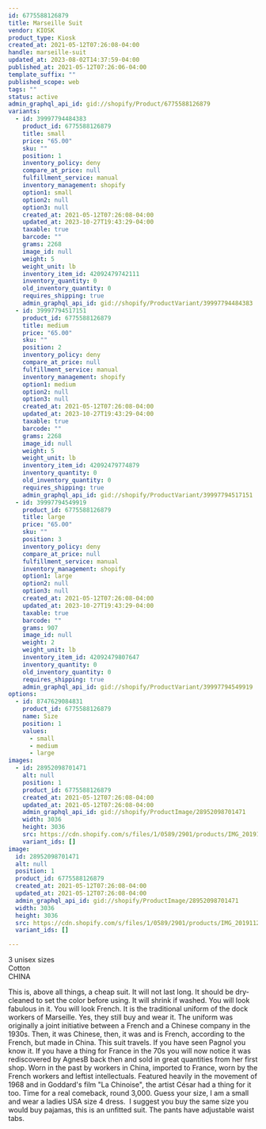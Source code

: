 ```yaml
---
id: 6775588126879
title: Marseille Suit
vendor: KIOSK
product_type: Kiosk
created_at: 2021-05-12T07:26:08-04:00
handle: marseille-suit
updated_at: 2023-08-02T14:37:59-04:00
published_at: 2021-05-12T07:26:06-04:00
template_suffix: ""
published_scope: web
tags: ""
status: active
admin_graphql_api_id: gid://shopify/Product/6775588126879
variants:
  - id: 39997794484383
    product_id: 6775588126879
    title: small
    price: "65.00"
    sku: ""
    position: 1
    inventory_policy: deny
    compare_at_price: null
    fulfillment_service: manual
    inventory_management: shopify
    option1: small
    option2: null
    option3: null
    created_at: 2021-05-12T07:26:08-04:00
    updated_at: 2023-10-27T19:43:29-04:00
    taxable: true
    barcode: ""
    grams: 2268
    image_id: null
    weight: 5
    weight_unit: lb
    inventory_item_id: 42092479742111
    inventory_quantity: 0
    old_inventory_quantity: 0
    requires_shipping: true
    admin_graphql_api_id: gid://shopify/ProductVariant/39997794484383
  - id: 39997794517151
    product_id: 6775588126879
    title: medium
    price: "65.00"
    sku: ""
    position: 2
    inventory_policy: deny
    compare_at_price: null
    fulfillment_service: manual
    inventory_management: shopify
    option1: medium
    option2: null
    option3: null
    created_at: 2021-05-12T07:26:08-04:00
    updated_at: 2023-10-27T19:43:29-04:00
    taxable: true
    barcode: ""
    grams: 2268
    image_id: null
    weight: 5
    weight_unit: lb
    inventory_item_id: 42092479774879
    inventory_quantity: 0
    old_inventory_quantity: 0
    requires_shipping: true
    admin_graphql_api_id: gid://shopify/ProductVariant/39997794517151
  - id: 39997794549919
    product_id: 6775588126879
    title: large
    price: "65.00"
    sku: ""
    position: 3
    inventory_policy: deny
    compare_at_price: null
    fulfillment_service: manual
    inventory_management: shopify
    option1: large
    option2: null
    option3: null
    created_at: 2021-05-12T07:26:08-04:00
    updated_at: 2023-10-27T19:43:29-04:00
    taxable: true
    barcode: ""
    grams: 907
    image_id: null
    weight: 2
    weight_unit: lb
    inventory_item_id: 42092479807647
    inventory_quantity: 0
    old_inventory_quantity: 0
    requires_shipping: true
    admin_graphql_api_id: gid://shopify/ProductVariant/39997794549919
options:
  - id: 8747629084831
    product_id: 6775588126879
    name: Size
    position: 1
    values:
      - small
      - medium
      - large
images:
  - id: 28952098701471
    alt: null
    position: 1
    product_id: 6775588126879
    created_at: 2021-05-12T07:26:08-04:00
    updated_at: 2021-05-12T07:26:08-04:00
    admin_graphql_api_id: gid://shopify/ProductImage/28952098701471
    width: 3036
    height: 3036
    src: https://cdn.shopify.com/s/files/1/0589/2901/products/IMG_20191126_233542.jpg?v=1620818768
    variant_ids: []
image:
  id: 28952098701471
  alt: null
  position: 1
  product_id: 6775588126879
  created_at: 2021-05-12T07:26:08-04:00
  updated_at: 2021-05-12T07:26:08-04:00
  admin_graphql_api_id: gid://shopify/ProductImage/28952098701471
  width: 3036
  height: 3036
  src: https://cdn.shopify.com/s/files/1/0589/2901/products/IMG_20191126_233542.jpg?v=1620818768
  variant_ids: []

---
```


3 unisex sizes  
Cotton  
CHINA

This is, above all things, a cheap suit. It will not last long. It should be dry-cleaned to set the color before using. It will shrink if washed. You will look fabulous in it. You will look French. It is the traditional uniform of the dock workers of Marseille. Yes, they still buy and wear it. The uniform was originally a joint initiative between a French and a Chinese company in the 1930s. Then, it was Chinese, then, it was and is French, according to the French, but made in China. This suit travels. If you have seen Pagnol you know it. If you have a thing for France in the 70s you will now notice it was rediscovered by AgnesB back then and sold in great quantities from her first shop. Worn in the past by workers in China, imported to France, worn by the French workers and leftist intellectuals. Featured heavily in the movement of 1968 and in Goddard's film "La Chinoise", the artist César had a thing for it too. Time for a real comeback, round 3,000. Guess your size, I am a small and wear a ladies USA size 4 dress.  I suggest you buy the same size you would buy pajamas, this is an unfitted suit. The pants have adjustable waist tabs.